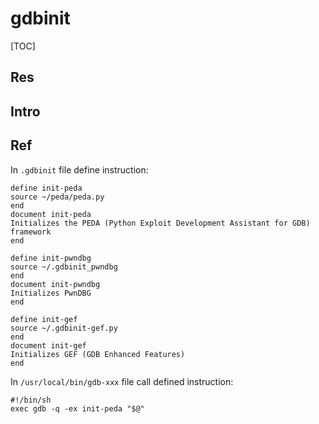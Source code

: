 # gdbinit

[TOC]



## Res


## Intro


## Ref
[Pwndbg + GEF + Peda — One for all, and all for one]: https://infosecwriteups.com/pwndbg-gef-peda-one-for-all-and-all-for-one-714d71bf36b8

In `.gdbinit` file define instruction:
```shell
define init-peda  
source ~/peda/peda.py  
end  
document init-peda  
Initializes the PEDA (Python Exploit Development Assistant for GDB) framework  
end  
  
define init-pwndbg  
source ~/.gdbinit_pwndbg  
end  
document init-pwndbg  
Initializes PwnDBG  
end  
  
define init-gef  
source ~/.gdbinit-gef.py  
end  
document init-gef  
Initializes GEF (GDB Enhanced Features)  
end
```

In `/usr/local/bin/gdb-xxx` file call defined instruction:
```shell
#!/bin/sh  
exec gdb -q -ex init-peda "$@"
```


[👍 GDB - Init File]: https://www.cse.unsw.edu.au/~learn/debugging/modules/gdb_init_file/
